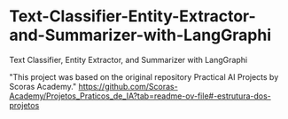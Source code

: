 # Text-Classifier-Entity-Extractor-and-Summarizer-with-LangGraphi
Text Classifier, Entity Extractor, and Summarizer with LangGraphi

"This project was based on the original repository Practical AI Projects by Scoras Academy."
https://github.com/Scoras-Academy/Projetos_Praticos_de_IA?tab=readme-ov-file#-estrutura-dos-projetos

